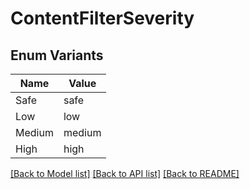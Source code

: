 # ContentFilterSeverity

## Enum Variants

| Name | Value |
|---- | -----|
| Safe | safe |
| Low | low |
| Medium | medium |
| High | high |


[[Back to Model list]](../README.md#documentation-for-models) [[Back to API list]](../README.md#documentation-for-api-endpoints) [[Back to README]](../README.md)


